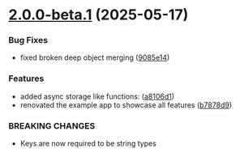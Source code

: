 # [2.0.0-beta.1](https://github.com/JairajJangle/react-native-session-storage/compare/v1.3.5...v2.0.0-beta.1) (2025-05-17)


### Bug Fixes

* fixed broken deep object merging ([9085e14](https://github.com/JairajJangle/react-native-session-storage/commit/9085e1447fa16cf96ab779efa6f08af5ba9fc77f))


### Features

* added async storage like functions: ([a8106d1](https://github.com/JairajJangle/react-native-session-storage/commit/a8106d1876945912e88478b0d9b96a6891fd62a5))
* renovated the example app to showcase all features ([b7878d9](https://github.com/JairajJangle/react-native-session-storage/commit/b7878d9ec6b51b97a37c663d5e9dd71e7477f5a8))


### BREAKING CHANGES

* Keys are now required to be string types
